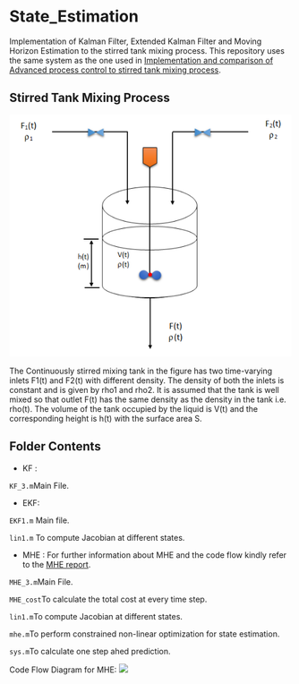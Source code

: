 # State_Estimation
Implementation of Kalman Filter, Extended Kalman Filter and Moving Horizon Estimation to the stirred tank mixing process. This repository uses the same system as the one used in [Implementation and comparison of Advanced process control to stirred tank mixing process](https://github.com/NiravRaiyani/State_Estimation).


## Stirred Tank Mixing Process
![](assets/mixing.png)

The Continuously stirred mixing tank in the figure has two time-varying inlets F1(t) and F2(t) with
different density. The density of both the inlets is constant and is given by rho1 and rho2. It is assumed
that the tank is well mixed so that outlet F(t) has the same density as the density in the tank i.e.
rho(t). The volume of the tank occupied by the liquid is V(t) and the corresponding height is h(t)
with the surface area S. 
## Folder Contents 
* KF :

```KF_3.m```Main File. 

* EKF:

```EKF1.m``` Main file.

```lin1.m``` To compute Jacobian at different states.

* MHE : For further information about MHE and the code flow kindly refer to the [MHE report](assets/document.pdf).

```MHE_3.m```Main File.

```MHE_cost```To calculate the total cost at every time step.

```lin1.m```To compute Jacobian at different states.

```mhe.m```To perform constrained non-linear optimization for state estimation.

```sys.m```To calculate one step ahed prediction.

Code Flow Diagram for MHE:
![](assets/pdf1.png)

